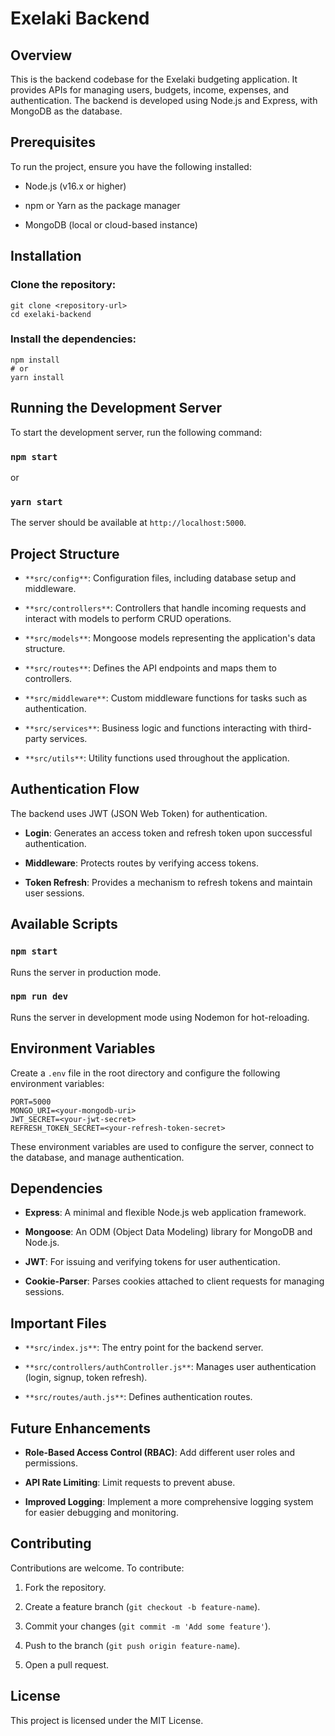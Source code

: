 Exelaki Backend
===============

Overview
--------

This is the backend codebase for the Exelaki budgeting application. It provides APIs for managing users, budgets, income, expenses, and authentication. The backend is developed using Node.js and Express, with MongoDB as the database.

Prerequisites
-------------

To run the project, ensure you have the following installed:

-   Node.js (v16.x or higher)

-   npm or Yarn as the package manager

-   MongoDB (local or cloud-based instance)

Installation
------------

### Clone the repository:

```
git clone <repository-url>
cd exelaki-backend
```

### Install the dependencies:

```
npm install
# or
yarn install
```

Running the Development Server
------------------------------

To start the development server, run the following command:

### `npm start`

or

### `yarn start`

The server should be available at `http://localhost:5000`.

Project Structure
-----------------

-   `**src/config**`: Configuration files, including database setup and middleware.

-   `**src/controllers**`: Controllers that handle incoming requests and interact with models to perform CRUD operations.

-   `**src/models**`: Mongoose models representing the application's data structure.

-   `**src/routes**`: Defines the API endpoints and maps them to controllers.

-   `**src/middleware**`: Custom middleware functions for tasks such as authentication.

-   `**src/services**`: Business logic and functions interacting with third-party services.

-   `**src/utils**`: Utility functions used throughout the application.

Authentication Flow
-------------------

The backend uses JWT (JSON Web Token) for authentication.

-   **Login**: Generates an access token and refresh token upon successful authentication.

-   **Middleware**: Protects routes by verifying access tokens.

-   **Token Refresh**: Provides a mechanism to refresh tokens and maintain user sessions.

Available Scripts
-----------------

### `npm start`

Runs the server in production mode.

### `npm run dev`

Runs the server in development mode using Nodemon for hot-reloading.

Environment Variables
---------------------

Create a `.env` file in the root directory and configure the following environment variables:

```
PORT=5000
MONGO_URI=<your-mongodb-uri>
JWT_SECRET=<your-jwt-secret>
REFRESH_TOKEN_SECRET=<your-refresh-token-secret>
```

These environment variables are used to configure the server, connect to the database, and manage authentication.

Dependencies
------------

-   **Express**: A minimal and flexible Node.js web application framework.

-   **Mongoose**: An ODM (Object Data Modeling) library for MongoDB and Node.js.

-   **JWT**: For issuing and verifying tokens for user authentication.

-   **Cookie-Parser**: Parses cookies attached to client requests for managing sessions.

Important Files
---------------

-   `**src/index.js**`: The entry point for the backend server.

-   `**src/controllers/authController.js**`: Manages user authentication (login, signup, token refresh).

-   `**src/routes/auth.js**`: Defines authentication routes.

Future Enhancements
-------------------

-   **Role-Based Access Control (RBAC)**: Add different user roles and permissions.

-   **API Rate Limiting**: Limit requests to prevent abuse.

-   **Improved Logging**: Implement a more comprehensive logging system for easier debugging and monitoring.

Contributing
------------

Contributions are welcome. To contribute:

1.  Fork the repository.

2.  Create a feature branch (`git checkout -b feature-name`).

3.  Commit your changes (`git commit -m 'Add some feature'`).

4.  Push to the branch (`git push origin feature-name`).

5.  Open a pull request.

License
-------

This project is licensed under the MIT License.
